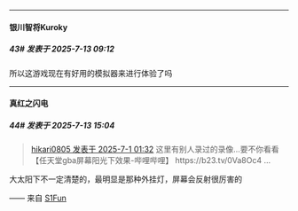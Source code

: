 ﻿
*****

####  银川智将Kuroky  
##### 43#       发表于 2025-7-13 09:12

所以这游戏现在有好用的模拟器来进行体验了吗


*****

####  真红之闪电  
##### 44#       发表于 2025-7-13 15:04

<blockquote><a href="httphttps://stage1st.com/2b/forum.php?mod=redirect&amp;goto=findpost&amp;pid=68026001&amp;ptid=2254636" target="_blank">hikari0805 发表于 2025-7-1 01:32</a>
这里有别人录过的录像…要不你看看【任天堂gba屏幕阳光下效果-哔哩哔哩】 https://b23.tv/0Va8Oc4 ...</blockquote>
大太阳下不一定清楚的，最明显是那种外挂灯，屏幕会反射很厉害的

—— 来自 [S1Fun](https://s1fun.koalcat.com)

